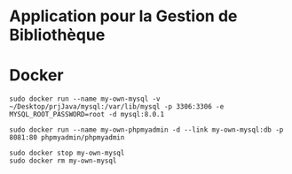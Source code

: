 # Application pour la Gestion de Bibliothèque


# Docker

```
sudo docker run --name my-own-mysql -v ~/Desktop/prjJava/mysql:/var/lib/mysql -p 3306:3306 -e MYSQL_ROOT_PASSWORD=root -d mysql:8.0.1
```

```
sudo docker run --name my-own-phpmyadmin -d --link my-own-mysql:db -p 8081:80 phpmyadmin/phpmyadmin
```

```
sudo docker stop my-own-mysql
sudo docker rm my-own-mysql
```


